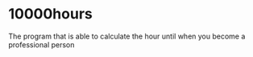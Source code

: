 # 10000hours
The program that is able to calculate the hour until when you become a professional person
